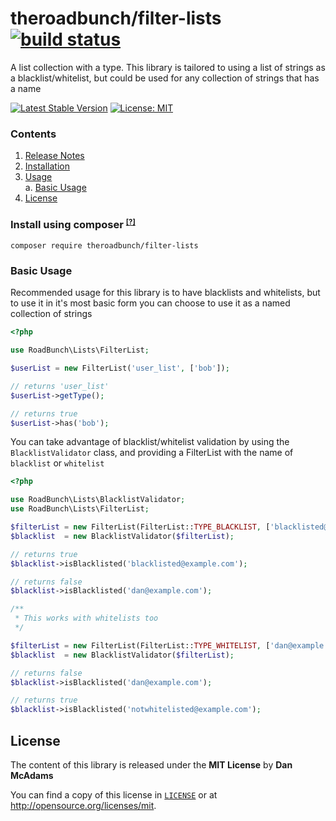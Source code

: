 # theroadbunch/filter-lists [![build status](https://scrutinizer-ci.com/g/The-Road-Bunch/filter-lists/badges/build.png?b=master)](https://scrutinizer-ci.com/g/The-Road-Bunch/filter-lists/)
A list collection with a type. This library is tailored to using a list of strings as a blacklist/whitelist, but could be used for any collection of strings that has a name  
  
[![Latest Stable Version](https://img.shields.io/packagist/v/theroadbunch/filter-lists.svg)](https://packagist.org/packages/theroadbunch/filter-lists)
[![License: MIT](https://img.shields.io/badge/License-MIT-yellow.svg)](https://opensource.org/licenses/MIT)

### Contents
1. [Release Notes](doc/release.md)  
2. [Installation](#installation)  
3. [Usage](#usage)  
    a. [Basic Usage](#basic-usage)  
4. [License](LICENSE)  

### <a name="installation">Install using composer</a> <sup><small>[[?]](https://getcomposer.org)</a></small></sup>

`composer require theroadbunch/filter-lists`

<a name="usage"></a>
### <a name="basic-usage">Basic Usage</a>

Recommended usage for this library is to have blacklists and whitelists, but to use it in it's most basic form you can choose
to use it as a named collection of strings
```php
<?php

use RoadBunch\Lists\FilterList;

$userList = new FilterList('user_list', ['bob']);

// returns 'user_list'
$userList->getType();

// returns true
$userList->has('bob');
```

You can take advantage of blacklist/whitelist validation by using the `BlacklistValidator` class, and providing a FilterList with the name of `blacklist` or `whitelist`
```php
<?php

use RoadBunch\Lists\BlacklistValidator;
use RoadBunch\Lists\FilterList;

$filterList = new FilterList(FilterList::TYPE_BLACKLIST, ['blacklisted@example.com']);
$blacklist  = new BlacklistValidator($filterList);

// returns true
$blacklist->isBlacklisted('blacklisted@example.com');

// returns false
$blacklist->isBlacklisted('dan@example.com');

/**
 * This works with whitelists too 
 */

$filterList = new FilterList(FilterList::TYPE_WHITELIST, ['dan@example.com']);
$blacklist  = new BlacklistValidator($filterList);

// returns false
$blacklist->isBlacklisted('dan@example.com');

// returns true
$blacklist->isBlacklisted('notwhitelisted@example.com');
``` 

## License
The content of this library is released under the **MIT License** by **Dan McAdams**

You can find a copy of this license in [`LICENSE`](LICENSE) or at http://opensource.org/licenses/mit.
